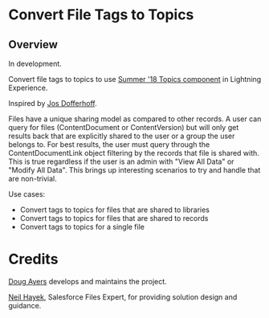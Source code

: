Convert File Tags to Topics
==============================

Overview
--------

In development.

Convert file tags to topics to use [Summer '18 Topics component](https://releasenotes.docs.salesforce.com/en-us/summer18/release-notes/rn_general_topics_on_records.htm) in Lightning Experience.

Inspired by [Jos Dofferhoff](https://success.salesforce.com/_ui/core/chatter/groups/GroupProfilePage?g=0F93A0000009SE1&fId=0D53A00003f1lod).

Files have a unique sharing model as compared to other records.
A user can query for files (ContentDocument or ContentVersion) but will only get results back that are
explicitly shared to the user or a group the user belongs to. For best results, the user must query
through the ContentDocumentLink object filtering by the records that file is shared with.
This is true regardless if the user is an admin with "View All Data" or "Modify All Data".
This brings up interesting scenarios to try and handle that are non-trivial.

Use cases:
* Convert tags to topics for files that are shared to libraries
* Convert tags to topics for files that are shared to records
* Convert tags to topics for a single file


Credits
=======

[Doug Ayers](https://douglascayers.com) develops and maintains the project.

[Neil Hayek](https://success.salesforce.com/ProfileView?userId=00530000003SpRm), Salesforce Files Expert, for providing solution design and guidance.
